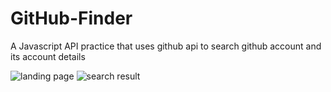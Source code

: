 # GitHub-Finder
A Javascript API practice that uses github api to search github account and its account details

![landing page]("file://1.PNG")
![search result]("file://2.PNG")
